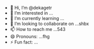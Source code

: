 - 👋 Hi, I’m @dekagetr
- 👀 I’m interested in ...
- 🌱 I’m currently learning ...
- 💞️ I’m looking to collaborate on ...shbx
- 📫 How to reach me ...543
- 😄 Pronouns: ...fhg
- ⚡ Fun fact: ...

<!---ads
dekagetr/dekagetr is a ✨ special ✨ repositor456y because its `README.md` (this file) appears on your GitHub profile.
You can click the Preview link to take a look at your changes.
--->
